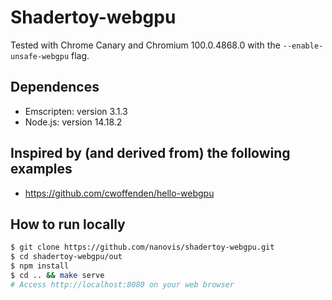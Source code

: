 # Shadertoy-webgpu

Tested with Chrome Canary and Chromium 100.0.4868.0 with the `--enable-unsafe-webgpu` flag.

## Dependences
- Emscripten: version 3.1.3
- Node.js: version 14.18.2

## Inspired by (and derived from) the following examples
- https://github.com/cwoffenden/hello-webgpu

## How to run locally
```sh
$ git clone https://github.com/nanovis/shadertoy-webgpu.git
$ cd shadertoy-webgpu/out
$ npm install
$ cd .. && make serve
# Access http://localhost:8080 on your web browser
```

